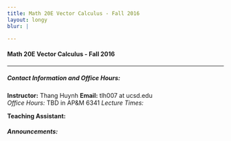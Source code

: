 ```yaml
---
title: Math 20E Vector Calculus - Fall 2016
layout: longy
blur: |

---
```

#### Math 20E Vector Calculus - Fall 2016
---

##### Contact Information and Office Hours:
**Instructor:** Thang Huynh  **Email:** tlh007 at ucsd.edu  
*Office Hours:* TBD in AP&M 6341
*Lecture Times:* 

**Teaching Assistant:** 


##### Announcements:
